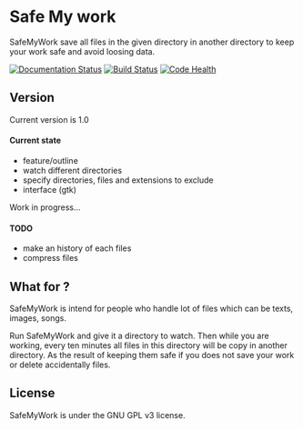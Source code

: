 # Safe My work
SafeMyWork save all files in the given directory in another directory to keep your work safe and avoid loosing data.

[![Documentation Status](https://readthedocs.org/projects/safemywork/badge/?version=master)](http://safemywork.readthedocs.org/en/master)
[![Build Status](https://travis-ci.org/Thykof/SafeMyWork.svg?branch=master)](https://travis-ci.org/Thykof/SafeMyWork)
[![Code Health](https://landscape.io/github/Thykof/SafeMyWork/master/landscape.svg?style=flat)](https://landscape.io/github/Thykof/SafeMyWork/master)

## Version
Current version is 1.0
#### Current state
 - feature/outline
 - watch different directories
 - specify directories, files and extensions to exclude
 - interface (gtk)

Work in progress...

#### TODO
 - make an history of each files
 - compress files

## What for ?
SafeMyWork is intend for people who handle lot of files which can be texts, images, songs.

Run SafeMyWork and give it a directory to watch. Then while you are working, every ten minutes all files in this directory will be copy in another directory. As the result of keeping them safe if you does not save your work or delete accidentally files.

## License
SafeMyWork is under the GNU GPL v3 license.
